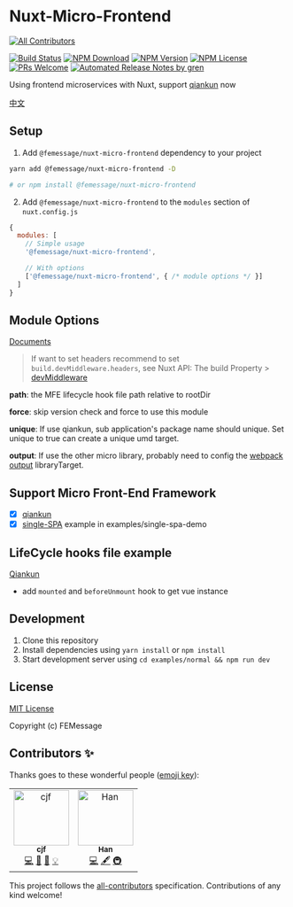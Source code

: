 # Nuxt-Micro-Frontend
<!-- ALL-CONTRIBUTORS-BADGE:START - Do not remove or modify this section -->
[![All Contributors](https://img.shields.io/badge/all_contributors-2-orange.svg?style=flat-square)](#contributors-)
<!-- ALL-CONTRIBUTORS-BADGE:END -->

[![Build Status](https://badgen.net/travis/FEMessage/nuxt-micro-frontend/master)](https://travis-ci.com/FEMessage/nuxt-micro-frontend)
[![NPM Download](https://badgen.net/npm/dm/@femessage/nuxt-micro-frontend)](https://www.npmjs.com/package/@femessage/nuxt-micro-frontend)
[![NPM Version](https://badgen.net/npm/v/@femessage/nuxt-micro-frontend)](https://www.npmjs.com/package/@femessage/nuxt-micro-frontend)
[![NPM License](https://badgen.net/npm/license/@femessage/nuxt-micro-frontend)](https://github.com/FEMessage/nuxt-micro-frontend/blob/master/LICENSE)
[![PRs Welcome](https://img.shields.io/badge/PRs-welcome-brightgreen.svg)](https://github.com/FEMessage/nuxt-micro-frontend/pulls)
[![Automated Release Notes by gren](https://img.shields.io/badge/%F0%9F%A4%96-release%20notes-00B2EE.svg)](https://github-tools.github.io/github-release-notes/)

Using frontend microservices with Nuxt, support [qiankun](https://qiankun.umijs.org/) now

[中文](./README-zh.md)

## Setup

1. Add `@femessage/nuxt-micro-frontend` dependency to your project

```bash
yarn add @femessage/nuxt-micro-frontend -D 

# or npm install @femessage/nuxt-micro-frontend
```

2. Add `@femessage/nuxt-micro-frontend` to the `modules` section of `nuxt.config.js`

```js
{
  modules: [
    // Simple usage
    '@femessage/nuxt-micro-frontend',

    // With options
    ['@femessage/nuxt-micro-frontend', { /* module options */ }]
  ]
}
```

## Module Options

[Documents](https://github.com/FEMessage/nuxt-micro-frontend/blob/dev/lib/module.js)

> If want to set headers recommend to set `build.devMiddleware.headers`, see Nuxt API: The build Property > [devMiddleware](https://nuxtjs.org/api/configuration-build#devmiddleware)

**path**: the MFE lifecycle hook file path relative to rootDir

**force**: skip version check and force to use this module

**unique**: If use qiankun, sub application's package name should unique. Set unique to true can create a unique umd target.

**output**: If use the other micro library, probably need to config the [webpack output](https://webpack.js.org/configuration/output/) libraryTarget.

## Support Micro Front-End Framework
- [x] [qiankun](https://github.com/umijs/qiankun)
- [x] [single-SPA](https://github.com/single-spa/single-spa) example in examples/single-spa-demo

## LifeCycle hooks file example
[Qiankun](https://github.com/FEMessage/micro-nuxt/blob/master/examples/normal/mfe.js)

- add `mounted` and `beforeUnmount` hook to get vue instance

## Development

1. Clone this repository
2. Install dependencies using `yarn install` or `npm install`
3. Start development server using `cd examples/normal && npm run dev`

## License

[MIT License](./LICENSE)

Copyright (c) FEMessage

## Contributors ✨

Thanks goes to these wonderful people ([emoji key](https://allcontributors.org/docs/en/emoji-key)):

<!-- ALL-CONTRIBUTORS-LIST:START - Do not remove or modify this section -->
<!-- prettier-ignore -->
<table><tr><td align="center"><a href="http://www.ccc1996.cn"><img src="https://avatars1.githubusercontent.com/u/20502762?v=4" width="100px;" alt="cjf"/><br /><sub><b>cjf</b></sub></a><br /><a href="https://github.com/FEMessage/nuxt-micro-frontend/commits?author=cjfff" title="Code">💻</a> <a href="https://github.com/FEMessage/nuxt-micro-frontend/commits?author=cjfff" title="Documentation">📖</a> <a href="#blog-cjfff" title="Blogposts">📝</a> <a href="#example-cjfff" title="Examples">💡</a></td><td align="center"><a href="https://github.com/lianghx-319"><img src="https://avatars2.githubusercontent.com/u/27187946?v=4" width="100px;" alt="Han"/><br /><sub><b>Han</b></sub></a><br /><a href="https://github.com/FEMessage/nuxt-micro-frontend/commits?author=lianghx-319" title="Code">💻</a> <a href="#content-lianghx-319" title="Content">🖋</a> <a href="#infra-lianghx-319" title="Infrastructure (Hosting, Build-Tools, etc)">🚇</a></td></tr></table>

<!-- ALL-CONTRIBUTORS-LIST:END -->

This project follows the [all-contributors](https://github.com/all-contributors/all-contributors) specification. Contributions of any kind welcome!